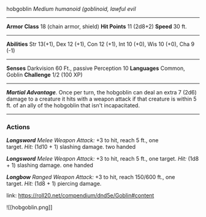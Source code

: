 hobgoblin
_Medium humanoid (goblinoid, lawful evil_

---

**Armor Class** 18 (chain armor, shield)
**Hit Points** 11 (2d8+2)
**Speed** 30 ft.

---

**Abilities** Str 13(+1), Dex 12 (+1), Con 12 (+1), Int 10 (+0), Wis 10 (+0), Cha 9 (-1)

---

**Senses** Darkvision 60 Ft., passive Perception 10
**Languages** Common, Goblin
**Challenge** 1/2 (100 XP)

---

_**Martial Advantage**_. Once per turn, the hobgoblin can deal an extra 7 (2d6) damage to a creature it hits with a weapon attack if that creature is within 5 ft. of an ally of the hobgoblin that isn't incapacitated.

---

### Actions

_**Longsword**_ _Melee Weapon Attack:_ +3 to hit, reach 5 ft., one target. _Hit:_ (1d10 + 1) slashing damage. two handed

_**Longsword**_ _Melee Weapon Attack:_ +3 to hit, reach 5 ft., one target. _Hit:_ (1d8 + 1) slashing damage. one handed

_**Longbow**_ _Ranged Weapon Attack:_ +3 to hit, reach 150/600 ft., one target. _Hit:_ (1d8 + 1) piercing damage.

link: https://roll20.net/compendium/dnd5e/Goblin#content

![[hobgoblin.png]]